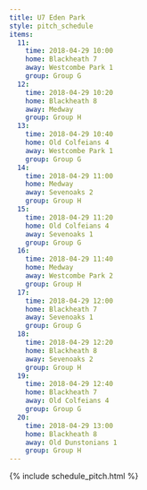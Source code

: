 ```yaml
---
title: U7 Eden Park
style: pitch_schedule
items:
  11:
    time: 2018-04-29 10:00
    home: Blackheath 7
    away: Westcombe Park 1
    group: Group G
  12:
    time: 2018-04-29 10:20
    home: Blackheath 8
    away: Medway
    group: Group H
  13:
    time: 2018-04-29 10:40
    home: Old Colfeians 4
    away: Westcombe Park 1
    group: Group G
  14:
    time: 2018-04-29 11:00
    home: Medway
    away: Sevenoaks 2
    group: Group H
  15:
    time: 2018-04-29 11:20
    home: Old Colfeians 4
    away: Sevenoaks 1
    group: Group G
  16:
    time: 2018-04-29 11:40
    home: Medway
    away: Westcombe Park 2
    group: Group H
  17:
    time: 2018-04-29 12:00
    home: Blackheath 7
    away: Sevenoaks 1
    group: Group G
  18:
    time: 2018-04-29 12:20
    home: Blackheath 8
    away: Sevenoaks 2
    group: Group H
  19:
    time: 2018-04-29 12:40
    home: Blackheath 7
    away: Old Colfeians 4
    group: Group G
  20:
    time: 2018-04-29 13:00
    home: Blackheath 8
    away: Old Dunstonians 1
    group: Group H
---
```


{% include schedule_pitch.html %}
